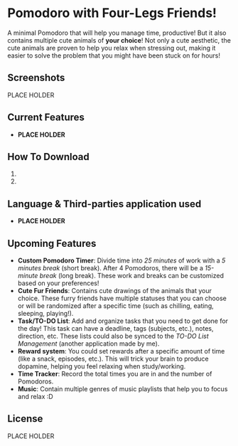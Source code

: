 # Pomodoro with Four-Legs Friends!
A minimal Pomodoro that will help you manage time, productive! But it also contains multiple cute animals of **your choice**! Not only a cute aesthetic, the cute animals are proven to help you relax when stressing out, making it easier to solve the problem that you might have been stuck on for hours! 

## Screenshots
PLACE HOLDER

## Current Features
- **PLACE HOLDER**

## How To Download
1. 
2. 

## Language & Third-parties application used
- **PLACE HOLDER**

## Upcoming Features
- **Custom Pomodoro Timer**: Divide time into *25 minutes* of work with a *5 minutes break* (short break). After 4 Pomodoros, there will be a *15-minute break* (long break). These work and breaks can be customized based on your preferences!
- **Cute Fur Friends**: Contains cute drawings of the animals that your choice. These furry friends have multiple statuses that you can choose or will be randomized after a specific time (such as chilling, eating, sleeping, playing!). 
- **Task/TO-DO List**: Add and organize tasks that you need to get done for the day! This task can have a deadline, tags (subjects, etc.), notes, direction, etc. These lists could also be synced to the *TO-DO List Management* (another application made by me).
- **Reward system**: You could set rewards after a specific amount of time (like a snack, episodes, etc.). This will trick your brain to produce dopamine, helping you feel relaxing when study/working. 
- **Time Tracker**: Record the total times you are in and the number of Pomodoros.
- **Music**: Contain multiple genres of music playlists that help you to focus and relax :D

## License
PLACE HOLDER
